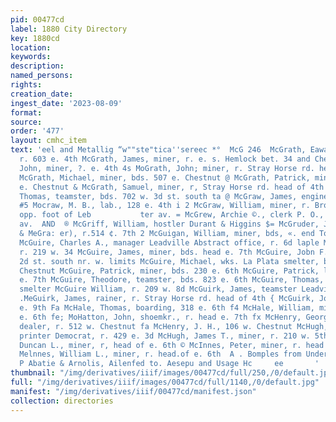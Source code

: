 ```yaml
---
pid: 00477cd
label: 1880 City Directory
key: 1880cd
location: 
keywords: 
description: 
named_persons: 
rights: 
creation_date: 
ingest_date: '2023-08-09'
format: 
source: 
order: '477'
layout: cmhc_item
text: 'eel and Metallig “w""ste"tica''sereec *°  McG 246  McGrath, Eaward, 1 miner,
  r. 603 e. 4th McGrath, James, miner, r. e. s. Hemlock bet. 34 and Chestnut McGrath,
  John, miner, ?. e. 4th 4s MoGrath, John; miner, r. Stray Horse rd. head of 4th fi
  McGrath, Michael, miner, bds. 507 e. Chestnut @ McGrath, Patrick, miner, bds. 507
  e. Chestnut & McGrath, Samuel, miner, r, Stray Horse rd. head of 4th i McGrath,
  Thomas, teamster, bds. 702 w. 3d st. south ta @ McGraw, James, engineer Dynkin Mine
  #5 Mocraw, M. B., lab., 128 e. 4th i 2 McGraw, William, miner, r. Brooklyn Heights
  opp. foot of Leb           ter av. = McGrew, Archie ©., clerk P. O., r. 320 Harrison
  av.  AND  ® McGriff, William, hostler Durant & Higgins $= McGruder, James A., (Ramp
  & MeGra: er), r.514 ¢. 7th 2 McGuigan, William, miner, bds, «. end Toledo av. §
  McGuire, Charles A., manager Leadville Abstract office, r. 6d laple MeGuire, Frank,
  r. 219 w. 34 McGuire, James, miner, bds. head e. 7th McGuire, Jobn F., lab., r.
  2d st. south nr. w. limits McGuire, Michael, wks. La Plata smelter, bds. 815 w.
  Chestnut McGuire, Patrick, miner, bds. 230 e. 6th McGuire, Patrick, lab., r. 427
  e. 7th McGuire, Theodore, teamster, bds. 823 e. 6th McGuire, Thomas, smelter Grant
  smelter McGuire William, r. 209 w. 8d McGuirk, James, teamster Leadville Brewery
  .MeGuirk, James, rainer, r. Stray Horse rd. head of 4th { McGuirk, John, r. 332
  e. 9th Fa McHale, Thomas, boarding, 318 e. 6th f4 McHale, William, miner, r. 718
  e. 6th fe; MoHatton, John, shoemkr., r. head e. 7th fx McHenry, George S., stock
  dealer, r. 512 w. Chestnut fa McHenry, J. H., 106 w. Chestnut McHugh, Charles C.,
  printer Democrat, r. 429 e. 3d McHugh, James T., miner, r. 210 w. 5th . McInnes,
  Duncan L., miner, r, head of e. 6th © McInnes, Peter, miner, r. head of e. 6th way
  Melnnes, William L., miner, r. head.of e. 6th  A . Bomples from Undergronad Work
  P Abatie & Arnolis, Ailenfed to. Aesepu and Usage Hc     ee       '
thumbnail: "/img/derivatives/iiif/images/00477cd/full/250,/0/default.jpg"
full: "/img/derivatives/iiif/images/00477cd/full/1140,/0/default.jpg"
manifest: "/img/derivatives/iiif/00477cd/manifest.json"
collection: directories
---
```

